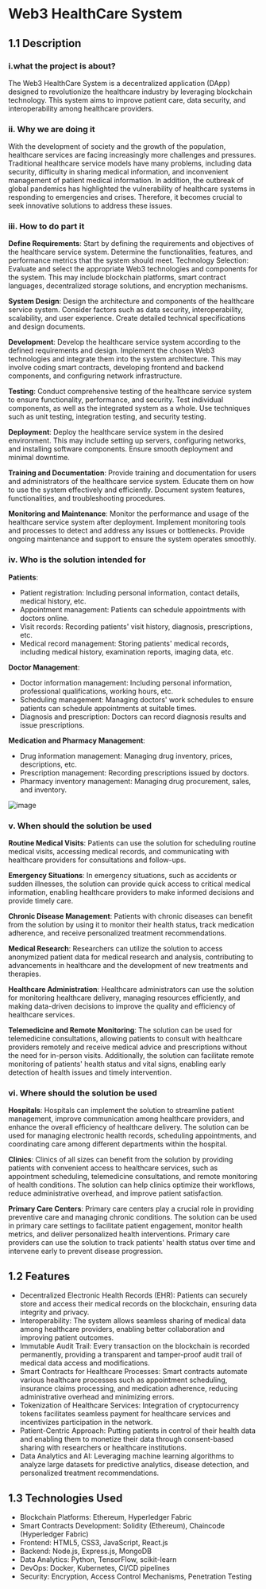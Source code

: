 # Web3 HealthCare System
## 1.1 Description
### i.what the project is about?
The Web3 HealthCare System is a decentralized application (DApp) designed to revolutionize the healthcare industry by leveraging blockchain technology. This system aims to improve patient care, data security, and interoperability among healthcare providers.

### ii. Why we are doing it 
With the development of society and the growth of the population, healthcare services are facing increasingly more challenges and pressures. Traditional healthcare service models have many problems, including data security, difficulty in sharing medical information, and inconvenient management of patient medical information. In addition, the outbreak of global pandemics has highlighted the vulnerability of healthcare systems in responding to emergencies and crises. Therefore, it becomes crucial to seek innovative solutions to address these issues.

### iii. How to do part it 
**Define Requirements**: Start by defining the requirements and objectives of the healthcare service system. Determine the functionalities, features, and performance metrics that the system should meet.
Technology Selection: Evaluate and select the appropriate Web3 technologies and components for the system. This may include blockchain platforms, smart contract languages, decentralized storage solutions, and encryption mechanisms.

**System Design**: Design the architecture and components of the healthcare service system. Consider factors such as data security, interoperability, scalability, and user experience. Create detailed technical specifications and design documents.

**Development**: Develop the healthcare service system according to the defined requirements and design. Implement the chosen Web3 technologies and integrate them into the system architecture. This may involve coding smart contracts, developing frontend and backend components, and configuring network infrastructure.

**Testing**: Conduct comprehensive testing of the healthcare service system to ensure functionality, performance, and security. Test individual components, as well as the integrated system as a whole. Use techniques such as unit testing, integration testing, and security testing.

**Deployment**: Deploy the healthcare service system in the desired environment. This may include setting up servers, configuring networks, and installing software components. Ensure smooth deployment and minimal downtime.

**Training and Documentation**: Provide training and documentation for users and administrators of the healthcare service system. Educate them on how to use the system effectively and efficiently. Document system features, functionalities, and troubleshooting procedures.

**Monitoring and Maintenance**: Monitor the performance and usage of the healthcare service system after deployment. Implement monitoring tools and processes to detect and address any issues or bottlenecks. Provide ongoing maintenance and support to ensure the system operates smoothly.

### iv. Who is the solution intended for 
**Patients**: 
- Patient registration: Including personal information, contact details, medical history, etc.
- Appointment management: Patients can schedule appointments with doctors online.
- Visit records: Recording patients' visit history, diagnosis, prescriptions, etc.
- Medical record management: Storing patients' medical records, including medical history, examination reports, imaging data, etc.
  
**Doctor Management**: 
- Doctor information management: Including personal information, professional qualifications, working hours, etc.
- Scheduling management: Managing doctors' work schedules to ensure patients can schedule appointments at suitable times.
- Diagnosis and prescription: Doctors can record diagnosis results and issue prescriptions.

**Medication and Pharmacy Management**:
- Drug information management: Managing drug inventory, prices, descriptions, etc.
- Prescription management: Recording prescriptions issued by doctors.
- Pharmacy inventory management: Managing drug procurement, sales, and inventory.

![image](https://github.com/UltimateWilliamWu/Web3-HealthCare-System/assets/157347161/c818955b-3934-4c21-9469-9b41af7010c5)

### v. When should the solution be used 
**Routine Medical Visits**: Patients can use the solution for scheduling routine medical visits, accessing medical records, and communicating with healthcare providers for consultations and follow-ups.

**Emergency Situations**: In emergency situations, such as accidents or sudden illnesses, the solution can provide quick access to critical medical information, enabling healthcare providers to make informed decisions and provide timely care.

**Chronic Disease Management**: Patients with chronic diseases can benefit from the solution by using it to monitor their health status, track medication adherence, and receive personalized treatment recommendations.

**Medical Research**: Researchers can utilize the solution to access anonymized patient data for medical research and analysis, contributing to advancements in healthcare and the development of new treatments and therapies.

**Healthcare Administration**: Healthcare administrators can use the solution for monitoring healthcare delivery, managing resources efficiently, and making data-driven decisions to improve the quality and efficiency of healthcare services.

**Telemedicine and Remote Monitoring**: The solution can be used for telemedicine consultations, allowing patients to consult with healthcare providers remotely and receive medical advice and prescriptions without the need for in-person visits. Additionally, the solution can facilitate remote monitoring of patients' health status and vital signs, enabling early detection of health issues and timely intervention.

### vi. Where should the solution be used 
**Hospitals**: Hospitals can implement the solution to streamline patient management, improve communication among healthcare providers, and enhance the overall efficiency of healthcare delivery. The solution can be used for managing electronic health records, scheduling appointments, and coordinating care among different departments within the hospital.

**Clinics**: Clinics of all sizes can benefit from the solution by providing patients with convenient access to healthcare services, such as appointment scheduling, telemedicine consultations, and remote monitoring of health conditions. The solution can help clinics optimize their workflows, reduce administrative overhead, and improve patient satisfaction.

**Primary Care Centers**: Primary care centers play a crucial role in providing preventive care and managing chronic conditions. The solution can be used in primary care settings to facilitate patient engagement, monitor health metrics, and deliver personalized health interventions. Primary care providers can use the solution to track patients' health status over time and intervene early to prevent disease progression.

## 1.2 Features
 * Decentralized Electronic Health Records (EHR): Patients can securely store and access their medical records on the blockchain, ensuring data integrity and privacy.
 * Interoperability: The system allows seamless sharing of medical data among healthcare providers, enabling better collaboration and improving patient outcomes.
 * Immutable Audit Trail: Every transaction on the blockchain is recorded permanently, providing a transparent and tamper-proof audit trail of medical data access and modifications.
 * Smart Contracts for Healthcare Processes: Smart contracts automate various healthcare processes such as appointment scheduling, insurance claims processing, and medication adherence, reducing administrative overhead and minimizing errors.
 * Tokenization of Healthcare Services: Integration of cryptocurrency tokens facilitates seamless payment for healthcare services and incentivizes participation in the network.
 * Patient-Centric Approach: Putting patients in control of their health data and enabling them to monetize their data through consent-based sharing with researchers or healthcare institutions.
 * Data Analytics and AI: Leveraging machine learning algorithms to analyze large datasets for predictive analytics, disease detection, and personalized treatment recommendations.
## 1.3 Technologies Used
 * Blockchain Platforms: Ethereum, Hyperledger Fabric
 * Smart Contracts Development: Solidity (Ethereum), Chaincode (Hyperledger Fabric)
 * Frontend: HTML5, CSS3, JavaScript, React.js
 * Backend: Node.js, Express.js, MongoDB
 * Data Analytics: Python, TensorFlow, scikit-learn
 * DevOps: Docker, Kubernetes, CI/CD pipelines
 * Security: Encryption, Access Control Mechanisms, Penetration Testing
